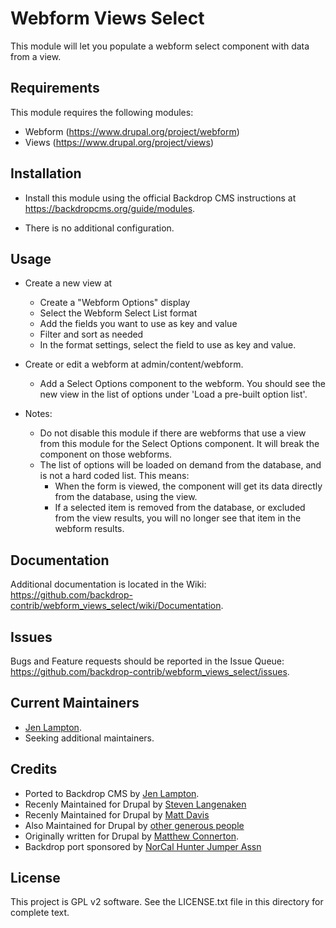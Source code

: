 Webform Views Select
======================

This module will let you populate a webform select component with data from a
view.


Requirements
------------

This module requires the following modules:

 * Webform (https://www.drupal.org/project/webform)
 * Views (https://www.drupal.org/project/views)

Installation
------------

- Install this module using the official Backdrop CMS instructions at
  https://backdropcms.org/guide/modules.

- There is no additional configuration.

Usage
-----

* Create a new view at
  - Create a "Webform Options" display
  - Select the Webform Select List format
  - Add the fields you want to use as key and value
  - Filter and sort as needed
  - In the format settings, select the field to use as key and value.

* Create or edit a webform at admin/content/webform.
  - Add a Select Options component to the webform. You should see the new
    view in the list of options under 'Load a pre-built option list'.

* Notes:
  - Do not disable this module if there are webforms that use a view from this
  module for the Select Options component. It will break the component on those
  webforms.
  - The list of options will be loaded on demand from the database, and is not
  a hard coded list. This means:
    * When the form is viewed, the component will get its data directly from the
      database, using the view.
    * If a selected item is removed from the database, or excluded from the view
      results, you will no longer see that item in the webform results.

Documentation
-------------

Additional documentation is located in the Wiki:
https://github.com/backdrop-contrib/webform_views_select/wiki/Documentation.

Issues
------

Bugs and Feature requests should be reported in the Issue Queue:
https://github.com/backdrop-contrib/webform_views_select/issues.

Current Maintainers
-------------------

- [Jen Lampton](https://github.com/jenlampton).
- Seeking additional maintainers.

Credits
-------

- Ported to Backdrop CMS by [Jen Lampton](https://github.com/jenlampton).
- Recenly Maintained for Drupal by [Steven Langenaken](https://www.drupal.org/u/stevel)
- Recenly Maintained for Drupal by [Matt Davis](https://github.com/mrjmd)
- Also Maintained for Drupal by [other generous people](https://www.drupal.org/node/1373760/committers)
- Originally written for Drupal by [Matthew Connerton](https://github.com/mrconnerton).
- Backdrop port sponsored by [NorCal Hunter Jumper Assn](https://example.com)

License
-------

This project is GPL v2 software.
See the LICENSE.txt file in this directory for complete text.

